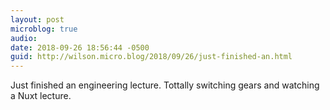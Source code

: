 ```yaml
---
layout: post
microblog: true
audio: 
date: 2018-09-26 18:56:44 -0500
guid: http://wilson.micro.blog/2018/09/26/just-finished-an.html
---
```

Just finished an engineering lecture. Tottally switching gears and watching a Nuxt lecture.
